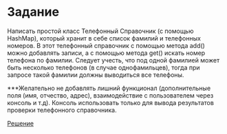 
# Задание

Написать простой класс Телефонный Справочник (с помощью HashMap), который хранит в себе список фамилий и телефонных номеров.
В этот телефонный справочник с помощью метода add() можно добавлять записи, а с помощью метода get() искать номер телефона по фамилии.
Следует учесть, что под одной фамилией может быть несколько телефонов (в случае однофамильцев),
тогда при запросе такой фамилии должны выводиться все телефоны.

***Желательно не добавлять лишний функционал (дополнительные поля (имя, отчество, адрес),
взаимодействие с пользователем через консоль и т.д). Консоль использовать только для вывода результатов проверки телефонного справочника.

[Решение](../Example_001/Phonebook.java)